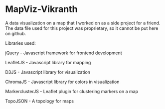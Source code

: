 # MapViz-Vikranth

A data visualization on a map that I worked on as a side project for a friend. The data file used for this project was proprietary, so it cannot be put here on github.

Libraries used:

jQuery - Javascript framework for frontend development

LeafletJS - Javascript library for mapping

D3JS - Javascript library for visualization

ChromaJS - Javascript library for colors in visualization

MarkerclusterJS - Leaflet plugin for clustering markers on a map

TopoJSON - A topology for maps
